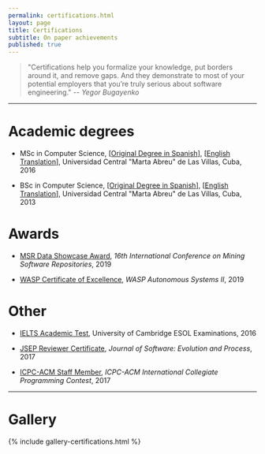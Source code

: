```yaml
---
permalink: certifications.html
layout: page
title: Certifications
subtitle: On paper achievements
published: true
---
```


> "Certifications help you formalize your knowledge, put borders around it, and remove gaps. And they demonstrate to most of your potential employers that you’re truly serious about software engineering."
> -- <cite>Yegor Bugayenko</cite>

---

# Academic degrees

- MSc in Computer Science,  [[Original Degree in Spanish]()], [[English Translation](../files/certificates/MSc_Degree_(certified)_eng.pdf)], Universidad Central "Marta Abreu" de Las Villas, Cuba, 2016

- BSc in Computer Science, [[Original Degree in Spanish](../files/certificates/BSc_Degree_Original.pdf)], [[English Translation](../files/certificates/BSc_Degree_(certified)_eng.pdf)], Universidad Central "Marta Abreu" de Las Villas, Cuba, 2013

# Awards

- [MSR Data Showcase Award](../files/certificates/MSR_Data_Showcase_Award_2019.pdf), _16th International Conference on Mining Software Repositories_, 2019

- [WASP Certificate of Excellence](../files/certificates/WASP_award.pdf), _WASP Autonomous Systems II_, 2019 


# Other



- [IELTS Academic Test](../files/certificates/IELTS_Test_Report_Form.pdf), University of Cambridge ESOL Examinations, 2016

- [JSEP Reviewer Certificate](../files/certificates/SMR_Certificate.pdf), _Journal of Software: Evolution and Process_, 2017

- [ICPC-ACM Staff Member](../files/certificates/2017_CertificateStaff_Caribbean_Finals_419972.pdf), _ICPC-ACM International Collegiate Programming Contest_, 2017 

--- 

# Gallery

{% include gallery-certifications.html %}